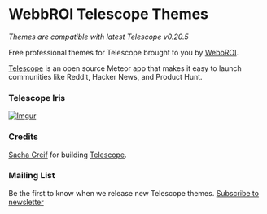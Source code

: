WebbROI Telescope Themes
=========

*Themes are compatible with latest Telescope v0.20.5*

Free professional themes for Telescope brought to you by [WebbROI](http://webbroi.com).

[Telescope](http://www.telescopeapp.org/) is an open source Meteor app that makes it easy to launch communities like Reddit, Hacker News, and Product Hunt.

### Telescope Iris

[![Imgur](http://i.imgur.com/QP3OaRm.png)](https://github.com/WebbROI/telescope-themes/tree/master/telescope-theme-iris)

### Credits

[Sacha Greif](https://github.com/SachaG) for building [Telescope](https://github.com/TelescopeJS/Telescope).

### Mailing List

Be the first to know when we release new Telescope themes. [Subscribe to newsletter](http://telescope-themes.meteor.com/)
